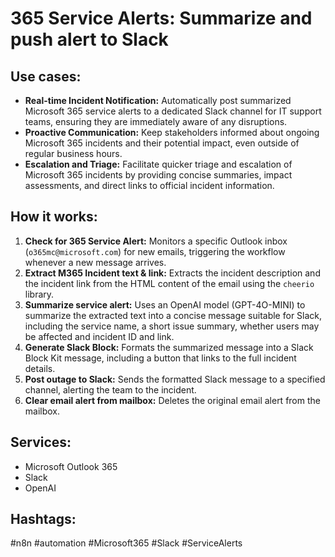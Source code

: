 # 365 Service Alerts: Summarize and push alert to Slack

## Use cases:

- **Real-time Incident Notification:** Automatically post summarized Microsoft 365 service alerts to a dedicated Slack channel for IT support teams, ensuring they are immediately aware of any disruptions.
- **Proactive Communication:** Keep stakeholders informed about ongoing Microsoft 365 incidents and their potential impact, even outside of regular business hours.
- **Escalation and Triage:** Facilitate quicker triage and escalation of Microsoft 365 incidents by providing concise summaries, impact assessments, and direct links to official incident information.

## How it works:

1.  **Check for 365 Service Alert:** Monitors a specific Outlook inbox (`o365mc@microsoft.com`) for new emails, triggering the workflow whenever a new message arrives.
2.  **Extract M365 Incident text & link:** Extracts the incident description and the incident link from the HTML content of the email using the `cheerio` library.
3.  **Summarize service alert:** Uses an OpenAI model (GPT-4O-MINI) to summarize the extracted text into a concise message suitable for Slack, including the service name, a short issue summary, whether users may be affected and incident ID and link.
4.  **Generate Slack Block:** Formats the summarized message into a Slack Block Kit message, including a button that links to the full incident details.
5.  **Post outage to Slack:** Sends the formatted Slack message to a specified channel, alerting the team to the incident.
6.  **Clear email alert from mailbox:** Deletes the original email alert from the mailbox.

## Services:

-   Microsoft Outlook 365
-   Slack
-   OpenAI

## Hashtags:

#n8n #automation #Microsoft365 #Slack #ServiceAlerts
